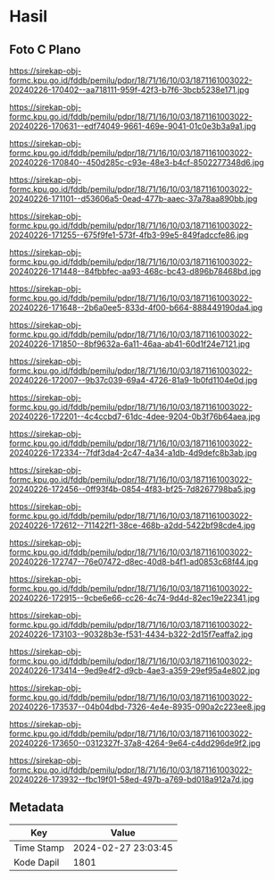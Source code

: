 # Hasil

## Foto C Plano

https://sirekap-obj-formc.kpu.go.id/fddb/pemilu/pdpr/18/71/16/10/03/1871161003022-20240226-170402--aa718111-959f-42f3-b7f6-3bcb5238e171.jpg

https://sirekap-obj-formc.kpu.go.id/fddb/pemilu/pdpr/18/71/16/10/03/1871161003022-20240226-170631--edf74049-9661-469e-9041-01c0e3b3a9a1.jpg

https://sirekap-obj-formc.kpu.go.id/fddb/pemilu/pdpr/18/71/16/10/03/1871161003022-20240226-170840--450d285c-c93e-48e3-b4cf-8502277348d6.jpg

https://sirekap-obj-formc.kpu.go.id/fddb/pemilu/pdpr/18/71/16/10/03/1871161003022-20240226-171101--d53606a5-0ead-477b-aaec-37a78aa890bb.jpg

https://sirekap-obj-formc.kpu.go.id/fddb/pemilu/pdpr/18/71/16/10/03/1871161003022-20240226-171255--675f9fe1-573f-4fb3-99e5-849fadccfe86.jpg

https://sirekap-obj-formc.kpu.go.id/fddb/pemilu/pdpr/18/71/16/10/03/1871161003022-20240226-171448--84fbbfec-aa93-468c-bc43-d896b78468bd.jpg

https://sirekap-obj-formc.kpu.go.id/fddb/pemilu/pdpr/18/71/16/10/03/1871161003022-20240226-171648--2b6a0ee5-833d-4f00-b664-888449190da4.jpg

https://sirekap-obj-formc.kpu.go.id/fddb/pemilu/pdpr/18/71/16/10/03/1871161003022-20240226-171850--8bf9632a-6a11-46aa-ab41-60d1f24e7121.jpg

https://sirekap-obj-formc.kpu.go.id/fddb/pemilu/pdpr/18/71/16/10/03/1871161003022-20240226-172007--9b37c039-69a4-4726-81a9-1b0fd1104e0d.jpg

https://sirekap-obj-formc.kpu.go.id/fddb/pemilu/pdpr/18/71/16/10/03/1871161003022-20240226-172201--4c4ccbd7-61dc-4dee-9204-0b3f76b64aea.jpg

https://sirekap-obj-formc.kpu.go.id/fddb/pemilu/pdpr/18/71/16/10/03/1871161003022-20240226-172334--7fdf3da4-2c47-4a34-a1db-4d9defc8b3ab.jpg

https://sirekap-obj-formc.kpu.go.id/fddb/pemilu/pdpr/18/71/16/10/03/1871161003022-20240226-172456--0ff93f4b-0854-4f83-bf25-7d8267798ba5.jpg

https://sirekap-obj-formc.kpu.go.id/fddb/pemilu/pdpr/18/71/16/10/03/1871161003022-20240226-172612--711422f1-38ce-468b-a2dd-5422bf98cde4.jpg

https://sirekap-obj-formc.kpu.go.id/fddb/pemilu/pdpr/18/71/16/10/03/1871161003022-20240226-172747--76e07472-d8ec-40d8-b4f1-ad0853c68f44.jpg

https://sirekap-obj-formc.kpu.go.id/fddb/pemilu/pdpr/18/71/16/10/03/1871161003022-20240226-172915--9cbe6e66-cc26-4c74-9d4d-82ec19e22341.jpg

https://sirekap-obj-formc.kpu.go.id/fddb/pemilu/pdpr/18/71/16/10/03/1871161003022-20240226-173103--90328b3e-f531-4434-b322-2d15f7eaffa2.jpg

https://sirekap-obj-formc.kpu.go.id/fddb/pemilu/pdpr/18/71/16/10/03/1871161003022-20240226-173414--9ed9e4f2-d9cb-4ae3-a359-29ef95a4e802.jpg

https://sirekap-obj-formc.kpu.go.id/fddb/pemilu/pdpr/18/71/16/10/03/1871161003022-20240226-173537--04b04dbd-7326-4e4e-8935-090a2c223ee8.jpg

https://sirekap-obj-formc.kpu.go.id/fddb/pemilu/pdpr/18/71/16/10/03/1871161003022-20240226-173650--0312327f-37a8-4264-9e64-c4dd296de9f2.jpg

https://sirekap-obj-formc.kpu.go.id/fddb/pemilu/pdpr/18/71/16/10/03/1871161003022-20240226-173932--fbc19f01-58ed-497b-a769-bd018a912a7d.jpg


## Metadata

| Key        | Value               |
| ---------- | ------------------- |
| Time Stamp | 2024-02-27 23:03:45 |
| Kode Dapil | 1801                |



